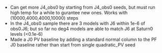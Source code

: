 * Can get more J4_obs0 by starting from J4_obs0 seeds, but must run high temp
  for a while to gurantee new ones. Works with (10000,4000,4000,10000) steps
* In the J4_obs0 sample there are 3 models with J6 within 1e-6 of obs0.J6; but
  so far no deg4 models are able to match J6 at Saturn0 levels (<0.1e-6)
* Made a J0 PV baseline by adding a standard normal column to the PF J0
  baseline rather than start from single quadratic_PV seed